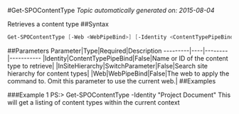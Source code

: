 #Get-SPOContentType
*Topic automatically generated on: 2015-08-04*

Retrieves a content type
##Syntax
```powershell
Get-SPOContentType [-Web <WebPipeBind>] [-Identity <ContentTypePipeBind>] [-InSiteHierarchy [<SwitchParameter>]]
```


##Parameters
Parameter|Type|Required|Description
---------|----|--------|-----------
|Identity|ContentTypePipeBind|False|Name or ID of the content type to retrieve|
|InSiteHierarchy|SwitchParameter|False|Search site hierarchy for content types|
|Web|WebPipeBind|False|The web to apply the command to. Omit this parameter to use the current web.|
##Examples

###Example 1
    PS:> Get-SPOContentType -Identity "Project Document"
This will get a listing of content types within the current context
<!-- Ref: 3FEC30B10173DA9D48DFDDB1876D6487 -->